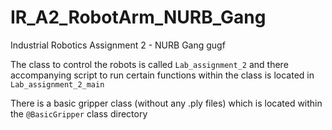 # IR_A2_RobotArm_NURB_Gang
Industrial Robotics Assignment 2 - NURB Gang
gugf

The class to control the robots is called `Lab_assignment_2` and there accompanying script to run certain functions within the class is located in `Lab_assignment_2_main`

There is a basic gripper class (without any .ply files) which is located within the `@BasicGripper` class directory
